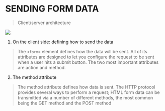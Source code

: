 # SENDING FORM DATA

> Client/server architecture

![](https://developer.mozilla.org/en-US/docs/Learn/Forms/Sending_and_retrieving_form_data/client-server.png)

1. On the client side: defining how to send the data
> The `<form>` element defines how the data will be sent. All of its attributes are designed to let you configure the request to be sent when a user hits a submit button. The two most important attributes are action and method.

2. The method attribute
> The method attribute defines how data is sent. The HTTP protocol provides several ways to perform a request; HTML form data can be transmitted via a number of different methods, the most common being the GET method and the POST method

